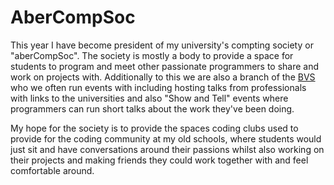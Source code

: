 
# AberCompSoc
This year I have become president of my university's compting society or "aberCompSoc". The society is mostly a body to provide a space for students to program and meet other passionate programmers to share and work on projects with. Additionally to this we are also a branch of the [BVS](https://www.bcs.org/) who we often run events with including hosting talks from professionals with links to the universities and also "Show and Tell" events where programmers can run short talks about the work they've been doing.

My hope for the society is to provide the spaces coding clubs used to provide for the coding community at my old schools, where students would just sit and have conversations around their passions whilst also working on their projects and making friends they could work together with and feel comfortable around.
